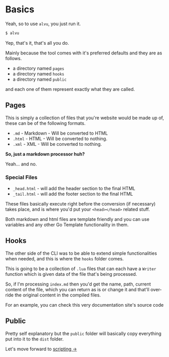 # Basics

Yeah, so to use `alvu`, you just run it.

```sh
$ alvu
```

Yep, that's it, that's all you do.

Mainly because the tool comes with it's preferred defaults and they are as
follows.

- a directory named `pages`
- a directory named `hooks`
- a directory named `public`

and each one of them represent exactly what they are called.

## Pages

This is simply a collection of files that you're website would be made up of,
these can be of the following formats.

- `.md` - Markdown - Will be converted to HTML
- `.html` - HTML - Will be converted to nothing.
- `.xml` - XML - Will be converted to nothing.

**So, just a markdown processor huh?**

Yeah... and no.

### Special Files

- `_head.html` - will add the header section to the final HTML
- `_tail.html` - will add the footer section to the final HTML

These files basically execute right before the conversion (if necessary) takes
place, and is where you'd put your `<head></head>` related stuff.

Both markdown and html files are template friendly and you can use variables and
any other Go Template functionality in them.

## Hooks

The other side of the CLI was to be able to extend simple functionalities when
needed, and this is where the `hooks` folder comes.

This is going to be a collection of `.lua` files that can each have a `Writer`
function which is given data of the file that's being processed.

So, if I'm processing `index.md` then you'd get the name, path, current content
of the file, which you can return as is or change it and that'll over-ride the
original content in the compiled files.

For an example, you can check this very documentation site's source code

## Public

Pretty self explanatory but the `public` folder will basically copy everything
put into it to the `dist` folder.

Let's move forward to [scripting &rarr;](02-scripting)
